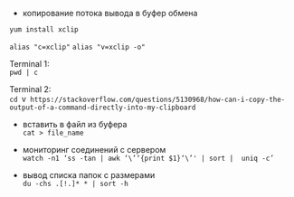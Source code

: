 - копирование потока вывода в буфер обмена

`yum install xclip`

`alias "c=xclip"`
`alias "v=xclip -o"`

Terminal 1:<br>
`pwd | c`

Terminal 2:<br>
`cd `v` https://stackoverflow.com/questions/5130968/how-can-i-copy-the-output-of-a-command-directly-into-my-clipboard`

- вставить в файл из буфера<br>
`cat > file_name`

- мониторинг соединений с сервером<br>
`watch -n1 ‘ss -tan | awk ‘\’‘{print $1}‘\’' | sort |  uniq -c’`

- вывод списка папок с размерами <br>
`du -chs .[!.]* * | sort -h`